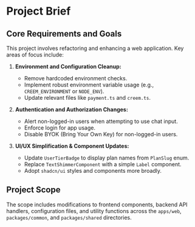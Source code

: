 # Project Brief

## Core Requirements and Goals

This project involves refactoring and enhancing a web application. Key areas of focus include:

1.  **Environment and Configuration Cleanup:**
    - Remove hardcoded environment checks.
    - Implement robust environment variable usage (e.g., `CREEM_ENVIRONMENT` or `NODE_ENV`).
    - Update relevant files like `payment.ts` and `creem.ts`.

2.  **Authentication and Authorization Changes:**
    - Alert non-logged-in users when attempting to use chat input.
    - Enforce login for app usage.
    - Disable BYOK (Bring Your Own Key) for non-logged-in users.

3.  **UI/UX Simplification & Component Updates:**
    - Update `UserTierBadge` to display plan names from `PlanSlug` enum.
    - Replace `TextShimmerComponent` with a simple `Label` component.
    - Adopt `shadcn/ui` styles and components more broadly.

## Project Scope

The scope includes modifications to frontend components, backend API handlers, configuration files, and utility functions across the `apps/web`, `packages/common`, and `packages/shared` directories.
